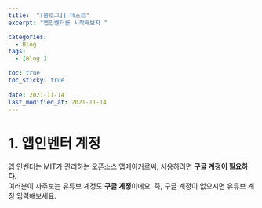 ```yaml
---
title:  "[블로그]] 테스트"
excerpt: "앱인벤터를 시작해보자 "

categories:
  - Blog
tags:
  - [Blog ]

toc: true
toc_sticky: true
 
date: 2021-11-14
last_modified_at: 2021-11-14
---
```


# 1. 앱인벤터 계정
앱 인벤터는 MIT가 관리하는 오픈소스 앱메이커로써, 사용하려면 **구글 계정이 필요하다**.  
여러분이 자주보는 유튜브 계정도 **구글 계정**이에요. 즉, 구글 계정이 없으시면 유튜브 계정 입력해보세요. 